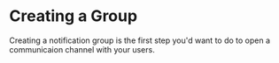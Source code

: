 # Creating a Group

Creating a notification group is the first step you'd want to do to open a communicaion channel with your users.&#x20;
